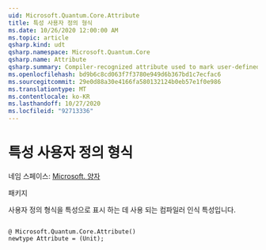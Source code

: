 ```yaml
---
uid: Microsoft.Quantum.Core.Attribute
title: 특성 사용자 정의 형식
ms.date: 10/26/2020 12:00:00 AM
ms.topic: article
qsharp.kind: udt
qsharp.namespace: Microsoft.Quantum.Core
qsharp.name: Attribute
qsharp.summary: Compiler-recognized attribute used to mark user-defined types as attributes.
ms.openlocfilehash: bd9b6c8cd063f7f3780e949d6b367bd1c7ecfac6
ms.sourcegitcommit: 29e0d88a30e4166fa580132124b0eb57e1f0e986
ms.translationtype: MT
ms.contentlocale: ko-KR
ms.lasthandoff: 10/27/2020
ms.locfileid: "92713336"
---
```

# <a name="attribute-user-defined-type"></a>특성 사용자 정의 형식

네임 스페이스: [Microsoft. 양자](xref:Microsoft.Quantum.Core)

패키지 [](https://nuget.org/packages/)


사용자 정의 형식을 특성으로 표시 하는 데 사용 되는 컴파일러 인식 특성입니다.

```qsharp

@ Microsoft.Quantum.Core.Attribute()
newtype Attribute = (Unit);
```

